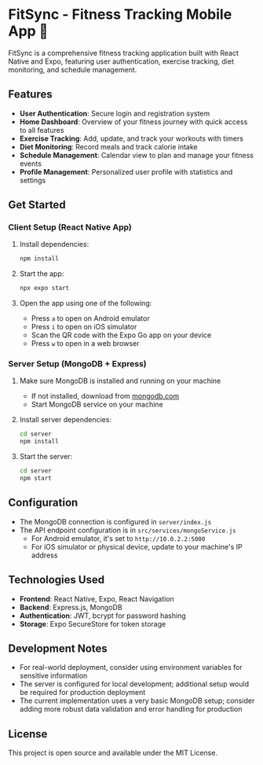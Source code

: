 # FitSync - Fitness Tracking Mobile App 💪

FitSync is a comprehensive fitness tracking application built with React Native and Expo, featuring user authentication, exercise tracking, diet monitoring, and schedule management.

## Features

- **User Authentication**: Secure login and registration system
- **Home Dashboard**: Overview of your fitness journey with quick access to all features
- **Exercise Tracking**: Add, update, and track your workouts with timers
- **Diet Monitoring**: Record meals and track calorie intake
- **Schedule Management**: Calendar view to plan and manage your fitness events
- **Profile Management**: Personalized user profile with statistics and settings

## Get Started

### Client Setup (React Native App)

1. Install dependencies:
   ```bash
   npm install
   ```

2. Start the app:
   ```bash
   npx expo start
   ```

3. Open the app using one of the following:
   - Press `a` to open on Android emulator
   - Press `i` to open on iOS simulator
   - Scan the QR code with the Expo Go app on your device
   - Press `w` to open in a web browser

### Server Setup (MongoDB + Express)

1. Make sure MongoDB is installed and running on your machine
   - If not installed, download from [mongodb.com](https://www.mongodb.com/try/download/community)
   - Start MongoDB service on your machine

2. Install server dependencies:
   ```bash
   cd server
   npm install
   ```

3. Start the server:
   ```bash
   cd server
   npm start
   ```

## Configuration

- The MongoDB connection is configured in `server/index.js`
- The API endpoint configuration is in `src/services/mongoService.js` 
  - For Android emulator, it's set to `http://10.0.2.2:5000`
  - For iOS simulator or physical device, update to your machine's IP address

## Technologies Used

- **Frontend**: React Native, Expo, React Navigation
- **Backend**: Express.js, MongoDB
- **Authentication**: JWT, bcrypt for password hashing
- **Storage**: Expo SecureStore for token storage

## Development Notes

- For real-world deployment, consider using environment variables for sensitive information
- The server is configured for local development; additional setup would be required for production deployment
- The current implementation uses a very basic MongoDB setup; consider adding more robust data validation and error handling for production

## License

This project is open source and available under the MIT License.
